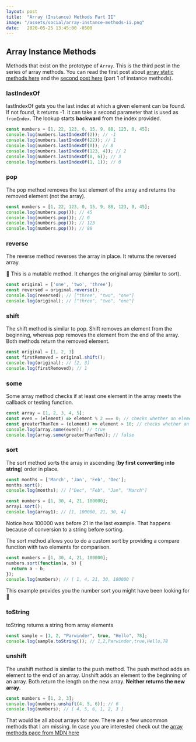 ```yaml
---
layout: post
title:  "Array (Instance) Methods Part II"
image: "/assets/social/array-instance-methods-ii.png"
date:   2020-05-25 13:45:00 -0500
---
```


## Array Instance Methods

Methods that exist on the prototype of `Array`. This is the third post in the series of array methods. You can read the first post about [array static methods here](/blog/2020/05/23/array-methods-v1.html) and the [second post here](/blog/2020/05/24/array-instance-methods.html) (part 1 of instance methods).

### lastIndexOf
lastIndexOf gets you the last index at which a given element can be found. If not found, it returns -1. It can take a second parameter that is used as `fromIndex`. The lookup starts **backward** from the index provided.

```javascript
const numbers = [1, 22, 123, 0, 15, 9, 88, 123, 0, 45];
console.log(numbers.lastIndexOf(2)); // -1
console.log(numbers.lastIndexOf(22)); // 1
console.log(numbers.lastIndexOf(0)); // 8
console.log(numbers.lastIndexOf(123, 4)); // 2
console.log(numbers.lastIndexOf(0, 6)); // 3
console.log(numbers.lastIndexOf(1, 1)); // 0
```

### pop

The pop method removes the last element of the array and returns the removed element (not the array).

```javascript
const numbers = [1, 22, 123, 0, 15, 9, 88, 123, 0, 45];
console.log(numbers.pop()); // 45
console.log(numbers.pop()); // 0
console.log(numbers.pop()); // 123
console.log(numbers.pop()); // 88
```

### reverse
The reverse method reverses the array in place. It returns the reversed array.

🚨 This is a mutable method. It changes the original array (similar to sort).

```javascript
const original = ['one', 'two', 'three'];
const reversed = original.reverse();
console.log(reversed); // ["three", "two", "one"]
console.log(original); // ["three", "two", "one"]
```

### shift
The shift method is similar to pop. Shift removes an element from the beginning, whereas pop removes the element from the end of the array. Both methods return the removed element.

```javascript
const original = [1, 2, 3]
const firstRemoved = original.shift();
console.log(original); // [2, 3]
console.log(firstRemoved); // 1
```

### some
Some array method checks if at least one element in the array meets the callback or testing function.

```javascript
const array = [1, 2, 3, 4, 5];
const even = (element) => element % 2 === 0; // checks whether an element is even
const greaterThanTen = (element) => element > 10; // checks whether an element is greater than 10
console.log(array.some(even)); // true
console.log(array.some(greaterThanTen)); // false
```

### sort
The sort method sorts the array in ascending (**by first converting into string**) order in place.

```javascript
const months = ['March', 'Jan', 'Feb', 'Dec'];
months.sort();
console.log(months); // ["Dec", "Feb", "Jan", "March"]

const numbers = [1, 30, 4, 21, 100000];
array1.sort();
console.log(array1); // [1, 100000, 21, 30, 4]
```

Notice how 100000 was before 21 in the last example. That happens because of conversion to a string before sorting.

The sort method allows you to do a custom sort by providing a compare function with two elements for comparison.

```javascript
const numbers = [1, 30, 4, 21, 100000];
numbers.sort(function(a, b) {
  return a - b;
});
console.log(numbers); // [ 1, 4, 21, 30, 100000 ]
```

This example provides you the number sort you might have been looking for 🙂

### toString
toString returns a string from array elements

```javascript
const sample = [1, 2, "Parwinder", true, "Hello", 78];
console.log(sample.toString()); // 1,2,Parwinder,true,Hello,78
```

### unshift
The unshift method is similar to the push method. The push method adds an element to the end of an array. Unshift adds an element to the beginning of an array. Both return the length on the new array. **Neither returns the new array**.

```javascript
const numbers = [1, 2, 3];
console.log(numbers.unshift(4, 5, 6)); // 6
console.log(numbers); // [ 4, 5, 6, 1, 2, 3 ]
```

That would be all about arrays for now. There are a few uncommon methods that I am missing. In case you are interested check out the [array methods page from MDN here](https://developer.mozilla.org/en-US/docs/Web/JavaScript/Reference/Global_Objects/Array)
